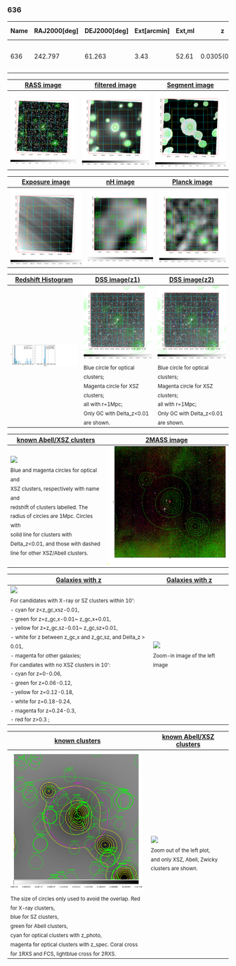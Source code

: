 <div STYLE="page-break-after: always;"></div>

### 636

|Name|RAJ2000[deg]|DEJ2000[deg] |Ext[arcmin]| Ext,ml | z | z_src| C|GC(XSZ,Delta_z<0.01)| GC(OPT,Delta_z<0.01)|GC| R_sig[arcmin] | R500[arcmin] | R500[Mpc]| CRsig[c/s] | CR500[c/s] |L500[1E44 erg/s]|F500[1E-12 erg/s/cm^2]| M500[1E14 Msun]|Tx[keV]|Cnt_sig|Beta|Rc[arcmin]|Comment|Alias|
|---|---|---|---|---|---|------|---|--------|---------|----------|---|---|---|---|---|---|---|---|---|---|---|---|---|---|
|636| 242.797| 61.263| 3.43| 52.61| 0.0305(0.005)| z1,| G| -| -| C, F20, N, W| 13.675| 12.533| 0.459| 0.091(0.017)| 0.089(0.017)| 0.027(0.004)| 1.257(0.194)| 0.28(0.02)| 0.99(0.05)| 165.2| 0.548(-0.035+0.080)| 2.654(-0.499+0.888)| -| t162|

|[RASS image](../image/636/636_img.pdf)|[filtered image](../image/636/636_fil.pdf)|[Segment image](../image/636/636_seg.pdf)|
|-------------------|--------------------|-------------------|
| <img src="../image/636/636_img.png" width="300">  | <img src="../image/636/636_fil.png" width="300">   | <img src="../image/636/636_seg.png" width="300">  |

|[Exposure image](../image/636/636_mex.pdf)| [nH image](../image/636/636_nh.pdf)| [Planck image](../image/636/636_p.pdf)|
|-------------------|--------------------|-------------------|
|<img src="../image/636/636_mex.png" width="300">   | <img src="../image/636/636_nh.png" width="300">    | <img src="../image/636/636_p.png" width="300"> |

|[Redshift Histogram](../image/636/636_zg.pdf) | [DSS image(z1)](../image/636/636_dss_z1.pdf)      |  [DSS image(z2)](../image/636/636_dss_z2.pdf)    |
|-------------------|--------------------|-------------------|
|<img src="../image/636/636_zg.png" width="300"> |<img src="../image/636/636_dss_z1.png" width="300"> <sub><br>Blue circle for optical clusters; <br>Magenta circle for XSZ clusters; <br>all with r=1Mpc; <br>Only GC with Delta_z<0.01 are shown. </sub>| <img src="../image/636/636_dss_z2.png" width="300"><sub><br>Blue circle for optical clusters; <br>Magenta circle for XSZ clusters; <br>all with r=1Mpc; <br>Only GC with Delta_z<0.01 are shown. </sub> |

|[known Abell/XSZ clusters](../image/636/636_m.pdf) | [2MASS image](../image/636/636_2mass.pdf)      |
|-------------------|-------------------|
|<img src=../image/636/636_m.png width="300"> <br><sub>Blue and magenta circles for optical and <br>XSZ clusters, respectively with name and <br>redshift of clusters labelled. The <br>radius of circles are 1Mpc. Circles with <br>solid line for clusters with <br>Delta_z<0.01, and those with dashed <br>line for other XSZ/Abell clusters.        </sub>|<img src="../image/636/636_2mass.png" width="300">  |

|[Galaxies with z](../image/636/636_opt_ned.pdf) |[Galaxies with z](../image/636/636_opt_ned_zoom.pdf) |
|-------------------|-------------------|
| <img src=../image/636/636_opt_ned.png width="300"> <br><sub> For candidates with X-ray or SZ clusters within 10': <br> - cyan for z<z_gc,xsz-0.01, <br> - green for z=z_gc,x-0.01~ z_gc,x+0.01, <br> - yellow for z=z_gc,sz-0.01~ z_gc,sz+0.01, <br> - white for z between z_gc,x and z_gc,sz, and Delta_z > 0.01, <br> - magenta for other galaxies; <br>For candiates with no XSZ clusters in 10': <br> - cyan for z=0-0.06, <br> - green for z=0.06-0.12, <br> - yellow for z=0.12-0.18, <br> - white for z=0.18-0.24, <br> - magenta for z=0.24-0.3, <br> - red for z>0.3 ;  </sub>|<img src=../image/636/636_opt_ned_zoom.png width="300">  <br><sub> Zoom-in image of the left image</sub>|

|[known clusters](../image/636/636_gc.pdf) |[known Abell/XSZ clusters](../image/636/636_gc_large.pdf) |
|-------------------|-------------------|
| <img src=../image/636/636_gc.png width="300"> <br><sub> The size of circles only used to avoid the overlap. Red for X-ray clusters, <br> blue for SZ clusters, <br> green for Abell clusters, <br> cyan for optical clusters with z_photo, <br> magenta for optical clusters with z_spec. Coral cross for 1RXS and FCS, lightblue cross for 2RXS. </sub>|<img src=../image/636/636_gc_large.png width="300"> <br><sub> Zoom out of the left plot, <br> and only XSZ, Abell, Zwicky clusters are shown. </sub> |



